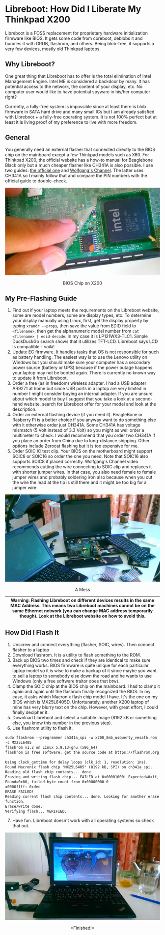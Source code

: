 # Libreboot: How Did I Liberate My Thinkpad X200

Libreboot is a FOSS replacement for proprietary hardware initialization firmware like BIOS. It gets some code from coreboot, deblobs it and bundles it with GRUB, flashrom, and others. Being blob-free, it supports a very few devices, mostly old Thinkpad laptops.

## Why Libreboot?

One great thing that Libreboot has to offer is the total elimination of Intel Management Engine. Intel ME is considered a backdoor by many. It has potential access to the network, the content of your display, etc. No computer user would like to have potential spyware in his/her computer right?

Currently, a fully-free system is impossible since at least there is blob firmware in SATA hard drive and many small ICs but I am already satisfied with Libreboot + a fully-free operating system. It is not 100% perfect but at least it is living proof of my preference to live with more freedom.

## General

You generally need an external flasher that connected directly to the BIOS chip on the mainboard except a few Thinkpad models such as X60. For Thinkpad X200, the official website has a how-to manual for Beaglebone Black only but a much cheaper flasher like CH341A is also possible. I use two guides: [the official one](https://libreboot.org/docs/hardware/x200.html) and [Wolfgang's Channel](https://www.youtube.com/watch?v=ktcvWkEVBE0). The latter uses CH341A so I mainly follow that and compare the PIN numbers with the official guide to double-check.

![libreboot-chip.jpg](https://raw.githubusercontent.com/tkiat/my-writings-public/main/blog-data/image/libreboot-chip.jpg)

<center>BIOS Chip on X200</center>

## My Pre-Flashing Guide

1. Find out if your laptop meets the requirements on the Libreboot website, some are model numbers, some are display types, etc. To determine your display manually using Linux, first, get the display property by typing `xrandr --props`, then save the value from EDID field to `<filename>`, then get the alphanumeric model number from `cat <filename> | edid-decode`. In my case it is LP121WX3-TLC1. Simple DuckDuckGo search shows that it utilizes TFT-LCD. Libreboot says LCD is compatible - voilà!
2. Update EC firmware. It handles tasks that OS is not responsible for such as battery handling. The easiest way is to use the Lenovo utility on Windows but you should make sure your computer has a secondary power source (battery or UPS) because if the power outage happens your laptop may not be booted again. There is currently no known way to update it from Libreboot.
3. Order a free (as in freedom) wireless adapter. I had a USB adapter AR9271 at home but since USB ports in a laptop are very limited in number I might consider buying an internal adapter. If you are unsure about which model to buy I suggest that you take a look at a second-hand website, search for Libreboot offer for your model and look at the description.
4. Order an external flashing device (if you need it). BeagleBone or Rasberry Pi is a better choice if you anyway want to do something else with it otherwise order just CH341A. Some CH341A has voltage mismatch (5 Volt instead of 3.3 Volt) so you might as well order a multimeter to check. I would recommend that you order two CH341A if you place an order from China due to long-distance shipping. Other options include Zerocat flashing but it is too expensive for me.
5. Order SOIC IC test clip. Your BIOS on the motherboard might support SOIC8 or SOIC16 so order the one you need. Note that SOIC16 also supports SOIC8 if placed correctly. Wolfgang's Channel video recommends cutting the wire connecting to SOIC clip and replaces it with shorter jumper wires. In that case, you also need female to female jumper wires and probably soldering iron also because when you cut the wire the lead at the tip is still there and it might be too big for a jumper wire.

![libreboot-mess.jpg](https://raw.githubusercontent.com/tkiat/my-writings-public/main/blog-data/image/libreboot-mess.jpg)

<center>A Mess</center>

| Warning: Flashing Libreboot on different devices results in the same MAC Address. This means two Libreboot machines cannot be on the same Ethernet network (you can change MAC address temporarily though). Look at the Libreboot website on how to avoid this. |
| --------------------------------------------------------------------------------------------------------------------------------------------------------------------------------------------------------------------------------------------------------------- |

## How Did I Flash It

1. Unscrew and connect everything (flasher, SOIC, wires). Then connect flasher to a laptop
2. Download flashrom. It is a utility to flash something to the ROM.
3. Back up BIOS two times and check if they are identical to make sure everything works. BIOS firmware is quite unique for each particular laptop model so it is wise to make a backup of it since maybe you want to sell a laptop to somebody else down the road and he wants to use Windows (only a free software traitor does that btw).
4. Clamp the SOIC chip at the BIOS chip on the mainboard. I had to clamp it again and again until the flashrom finally recognized the BIOS. In my case, it asks which Macronix flash chip model I have. It's the one on my BIOS which is MX25L6405D. Unfortunately, another X200 laptop of mine has very blurry text on the chip. However, with great effort, I could finally decipher it.
5. Download Libreboot and select a suitable image (8192 kB or something else, you know this number in the previous step).
6. Use flashrom utility to flash it.

```
sudo flashrom --programmer ch341a_spi -w x200_8mb_usqwerty_vesafb.rom -c MX25L6405
flashrom v1.2 on Linux 5.9.13-gnu (x86_64)
flashrom is free software, get the source code at https://flashrom.org

Using clock_gettime for delay loops (clk_id: 1, resolution: 1ns).
Found Macronix flash chip "MX25L6405" (8192 kB, SPI) on ch341a_spi.
Reading old flash chip contents... done.
Erasing and writing flash chip... FAILED at 0x00001000! Expected=0xff, Found=0x00, failed byte count from 0x00000000-0
x0000ffff: 0xdec
ERASE FAILED!
Reading current flash chip contents... done. Looking for another erase function.
Erase/write done.
Verifying flash... VERIFIED.
```

7.  Have fun. Libreboot doesn't work with all operating systems so check that out.

![libreboot-finish.jpg](https://raw.githubusercontent.com/tkiat/my-writings-public/main/blog-data/image/libreboot-finish.jpg)

<center>*Finished!*</center>
